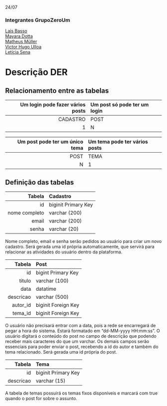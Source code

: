24/07
 
### Integrantes GrupoZeroUm
[Lais Basso](https://github.com/laisbasso "GitHub")  
[Mayara Dotta](https://github.com/DottaMP "GitHub")  
[Matheus Müller](https://github.com/matheuxmuller "GitHub")  
[Victor Hugo Ulloa](https://github.com/Victorhup "GitHub")  
[Letícia Sena](https://github.com/leticia-sena "GitHub")
 
# Descrição DER
 
## Relacionamento entre as tabelas
 
| Um login pode fazer vários posts | Um post só pode ter um login
|---:|:---|
| CADASTRO | POST
| 1 | N

| Um post pode ter um único tema | Um tema pode ter vários posts
|---:|:---|
| POST | TEMA
| N | 1

## Definição das tabelas

| Tabela | **Cadastro** |
|-------:|:-------------|
| id | biginit Primary Key
| nome completo | varchar (200)
| email | varchar (200)
| senha | varchar (20)
 
Nome completo, email e senha serão pedidos ao usuário para criar um novo cadastro. Será gerada uma id própria automaticamente, que servirá para relacionar as atividades do usuário dentro da plataforma.
 
| Tabela | **Post** |
|-------:|:---------|
| id | bigint Primary Key
| titulo | varchar (100)
| data | datatime
| descricao | varchar (500)
| autor_id | biginit Foreign Key
| tema_id | biginit Foreign Key
 
O usuário não precisará entrar com a data, pois a rede se encarregará de pegar a hora do sistema. Estará formatado em “dd-MM-yyyy HH:mm:ss”. O usuário digitará o conteúdo do post no campo de descrição que podendo receber mais caracteres do que um varchar. Os demais campos serão essenciais para poder enviar o post, recebendo a id do autor e também do tema relacionado. Será gerada uma id própria do post.

| Tabela | **Tema** |
|-------:|:---------|
| id | biginit Primary Key
| descricao | varchar (15)
 
A tabela de temas possuirá os temas fixos disponíveis e marcará com true quando o post for sobre o assunto.
